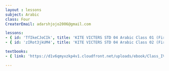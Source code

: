 ```yaml
--- 
layout : lessons 
subject: Arabic
class: Four
CreaterEmail: adarshjojo2006@gmail.com

lessons: 
- { id: 'TfIkeCJoCIk', title: 'KITE VICTERS STD 04 Arabic Class 01 (First Bell-ഫസ്റ്റ് ബെല്‍)' }
- { id: 'zIRot3jkUM4', title: 'KITE VICTERS STD 04 Arabic Class 02 (First Bell-ഫസ്റ്റ് ബെല്‍)' }

textbooks:
- { link: 'https://d1v6qmyxzkp4v1.cloudfront.net/uploads/ebook/Class_IV/KeralaReaderArabic/KeralaReaderArabic.pdf', title: 'Arabic' , medium: ' ' }

--- 
```

